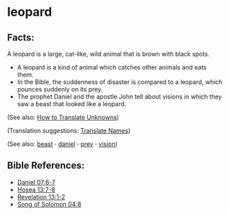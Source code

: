 # leopard #

## Facts: ##

A leopard is a large, cat-like, wild animal that is brown with black spots.

* A leopard is a kind of animal which catches other animals and eats them.
* In the Bible, the suddenness of disaster is compared to a leopard, which pounces suddenly on its prey.
* The prophet Daniel and the apostle John tell about visions in which they saw a beast that looked like a leopard.

(See also: [How to Translate Unknowns](https://git.door43.org/Door43/en-ta-translate-vol1/src/master/content/translate_unknown.md))

(Translation suggestions: [Translate Names](https://git.door43.org/Door43/en-ta-translate-vol1/src/master/content/translate_names.md))

(See also: [beast](../other/beast.md) **·** [daniel](../other/daniel.md) **·** [prey](../other/prey.md) **·** [vision](../other/vision.md))

## Bible References: ##

* [Daniel 07:6-7](https://door43.org/en/bible/notes/dan/07/06)
* [Hosea 13:7-8](https://door43.org/en/bible/notes/hos/13/07)
* [Revelation 13:1-2](https://door43.org/en/bible/notes/rev/13/01)
* [Song of Solomon 04:8](https://door43.org/en/bible/notes/sng/04/08)


